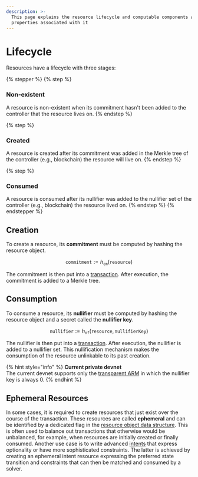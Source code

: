 ```yaml
---
description: >-
  This page explains the resource lifecycle and computable components and
  properties associated with it
---
```


# Lifecycle

Resources have a lifecycle with three stages:

{% stepper %}
{% step %}
### Non-existent

A resource is non-existent when its commitment hasn't been added to the controller that the resource lives on.
{% endstep %}

{% step %}
### Created

A resource is created after its commitment was added in the Merkle tree of the controller (e.g., blockchain) the resource will live on.
{% endstep %}

{% step %}
### Consumed

A resource is consumed after its nullifier was added to the nullifier set of the controller (e.g., blockchain) the resource lived on.
{% endstep %}
{% endstepper %}

## Creation

To create a resource, its **commitment** must be computed by hashing the resource object.&#x20;

$$
\texttt{commitment} := h_\texttt{cm}(\texttt{resource})
$$

The commitment is then put into a [transaction](../transactions/). After execution, the commitment is added to a Merkle tree.

## **Consumption**

To consume a resource, its **nullifier** must be computed by hashing the resource object and a secret called the **nullifier key**.

$$
\texttt{nullifier} := h_\texttt{nf}(\texttt{resource},\,\texttt{nullifierKey})
$$

The nullifier is then put into a [transaction](../transactions/).  After execution, the nullifier is added to a nullifier set. This nullification mechanism makes the consumption of the resource unlinkable to its past creation.

{% hint style="info" %}
**Current private devnet**\
The current devnet supports only the [transparent ARM](../page/information-flow-control.md#resource-machine-instances) in which the nullifier key is always 0.
{% endhint %}

## **Ephemeral Resources**

In some cases, it is required to create resources that just exist over the course of the transaction. These resources are called **ephemeral** and can be identified by a dedicated flag in the [resource object data structure](https://specs.anoma.net/latest/arch/system/state/resource_machine/data_structures/resource/index.html). This is often used to balance out transactions that otherwise would be unbalanced, for example, when resources are initially created or finally consumed. Another use case is to write advanced [intents](../transactions/intents.md) that express optionality or have more sophisticated constraints. The latter is achieved by creating an ephemeral intent resource expressing the preferred state transition and constraints that can then be matched and consumed by a solver.
